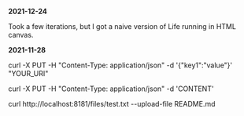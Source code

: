 **2021-12-24**

Took a few iterations, but I got a naive version of Life running in HTML canvas.

**2021-11-28**

curl -X PUT -H "Content-Type: application/json" -d '{"key1":"value"}' "YOUR_URI"

curl -X PUT -H "Content-Type: application/json" -d 'CONTENT'

curl http://localhost:8181/files/test.txt --upload-file README.md
